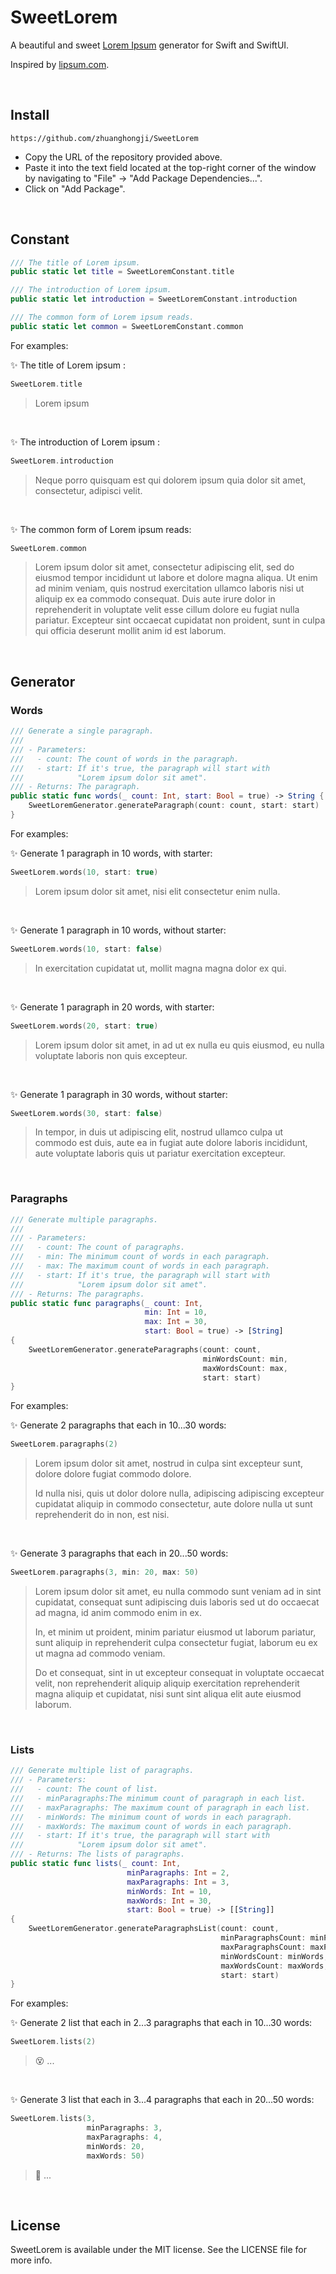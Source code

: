 # SweetLorem

A beautiful and sweet [Lorem Ipsum](https://en.wikipedia.org/wiki/Lorem_ipsum?useskin=vector) generator for Swift and SwiftUI.

Inspired by [lipsum.com](https://lipsum.com/).

<br/>

## Install

```
https://github.com/zhuanghongji/SweetLorem
```

- Copy the URL of the repository provided above.
- Paste it into the text field located at the top-right corner of the window by navigating to "File" -> "Add Package Dependencies...".
- Click on "Add Package".

<br/>

## Constant

```swift
/// The title of Lorem ipsum.
public static let title = SweetLoremConstant.title

/// The introduction of Lorem ipsum.
public static let introduction = SweetLoremConstant.introduction

/// The common form of Lorem ipsum reads.
public static let common = SweetLoremConstant.common
```

For examples:

✨ The title of Lorem ipsum :

```swift
SweetLorem.title
```

> Lorem ipsum

<br/>

✨ The introduction of Lorem ipsum :

```swift
SweetLorem.introduction
```

> Neque porro quisquam est qui dolorem ipsum quia dolor sit amet, consectetur, adipisci velit.

<br/>

✨ The common form of Lorem ipsum reads:

```swift
SweetLorem.common
```

> Lorem ipsum dolor sit amet, consectetur adipiscing elit, sed do eiusmod tempor incididunt ut labore et dolore magna aliqua. Ut enim ad minim veniam, quis nostrud exercitation ullamco laboris nisi ut aliquip ex ea commodo consequat. Duis aute irure dolor in reprehenderit in voluptate velit esse cillum dolore eu fugiat nulla pariatur. Excepteur sint occaecat cupidatat non proident, sunt in culpa qui officia deserunt mollit anim id est laborum.

<br/>

## Generator 

### Words

```swift
/// Generate a single paragraph.
///
/// - Parameters:
///   - count: The count of words in the paragraph.
///   - start: If it's true, the paragraph will start with 
///            "Lorem ipsum dolor sit amet".
/// - Returns: The paragraph.
public static func words(_ count: Int, start: Bool = true) -> String {
    SweetLoremGenerator.generateParagraph(count: count, start: start)
}
```

For examples:

✨ Generate 1 paragraph in 10 words, with starter:

```swift
SweetLorem.words(10, start: true)
```

> Lorem ipsum dolor sit amet, nisi elit consectetur enim nulla.

<br/> 

✨ Generate 1 paragraph in 10 words, without starter:

```swift
SweetLorem.words(10, start: false)
```

> In exercitation cupidatat ut, mollit magna magna dolor ex qui.

<br/> 

✨ Generate 1 paragraph in 20 words, with starter:

```swift
SweetLorem.words(20, start: true)
```

> Lorem ipsum dolor sit amet, in ad ut ex nulla eu quis eiusmod, eu nulla voluptate laboris non quis excepteur.

<br/> 

✨ Generate 1 paragraph in 30 words, without starter:

```swift
SweetLorem.words(30, start: false)
```

> In tempor, in duis ut adipiscing elit, nostrud ullamco culpa ut commodo est duis, aute ea in fugiat aute dolore laboris incididunt, aute voluptate laboris quis ut pariatur exercitation excepteur.

<br/>

### Paragraphs

```swift
/// Generate multiple paragraphs.
///
/// - Parameters:
///   - count: The count of paragraphs.
///   - min: The minimum count of words in each paragraph.
///   - max: The maximum count of words in each paragraph.
///   - start: If it's true, the paragraph will start with 
///            "Lorem ipsum dolor sit amet".
/// - Returns: The paragraphs.
public static func paragraphs(_ count: Int,
                              min: Int = 10,
                              max: Int = 30,
                              start: Bool = true) -> [String]
{
    SweetLoremGenerator.generateParagraphs(count: count,
                                           minWordsCount: min,
                                           maxWordsCount: max,
                                           start: start)
}
```

For examples:

✨ Generate 2 paragraphs that each in 10...30 words:

```swift
SweetLorem.paragraphs(2)
```

<blockquote>
Lorem ipsum dolor sit amet, nostrud in culpa sint excepteur sunt, dolore dolore fugiat commodo dolore.

Id nulla nisi, quis ut dolor dolore nulla, adipiscing adipiscing excepteur cupidatat aliquip in commodo consectetur, aute dolore nulla ut sunt reprehenderit do in non, est nisi.
</blockquote>

<br/>

✨ Generate 3 paragraphs that each in 20...50 words:

```swift
SweetLorem.paragraphs(3, min: 20, max: 50)
```

<blockquote>
Lorem ipsum dolor sit amet, eu nulla commodo sunt veniam ad in sint cupidatat, consequat sunt adipiscing duis laboris sed ut do occaecat ad magna, id anim commodo enim in ex.

In, et minim ut proident, minim pariatur eiusmod ut laborum pariatur, sunt aliquip in reprehenderit culpa consectetur fugiat, laborum eu ex ut magna ad commodo veniam.

Do et consequat, sint in ut excepteur consequat in voluptate occaecat velit, non reprehenderit aliquip aliquip exercitation reprehenderit magna aliquip et cupidatat, nisi sunt sint aliqua elit aute eiusmod laborum.
</blockquote>

<br/>

### Lists

```swift
/// Generate multiple list of paragraphs.
/// - Parameters:
///   - count: The count of list.
///   - minParagraphs:The minimum count of paragraph in each list.
///   - maxParagraphs: The maximum count of paragraph in each list.
///   - minWords: The minimum count of words in each paragraph.
///   - maxWords: The maximum count of words in each paragraph.
///   - start: If it's true, the paragraph will start with 
///            "Lorem ipsum dolor sit amet".
/// - Returns: The lists of paragraphs.
public static func lists(_ count: Int,
                          minParagraphs: Int = 2,
                          maxParagraphs: Int = 3,
                          minWords: Int = 10,
                          maxWords: Int = 30,
                          start: Bool = true) -> [[String]]
{
    SweetLoremGenerator.generateParagraphsList(count: count,
                                               minParagraphsCount: minParagraphs,
                                               maxParagraphsCount: maxParagraphs,
                                               minWordsCount: minWords,
                                               maxWordsCount: maxWords,
                                               start: start)
}
```

For examples:

✨ Generate 2 list that each in 2...3 paragraphs that each in 10...30 words:

```swift
SweetLorem.lists(2)
```

> 😵 ...

<br/>

✨ Generate 3 list that each in 3...4 paragraphs that each in 20...50 words:

```swift
SweetLorem.lists(3,
                 minParagraphs: 3,
                 maxParagraphs: 4,
                 minWords: 20,
                 maxWords: 50)
```

> 🤩 ...

<br/>

## License

SweetLorem is available under the MIT license. See the LICENSE file for more info.

<br/>
